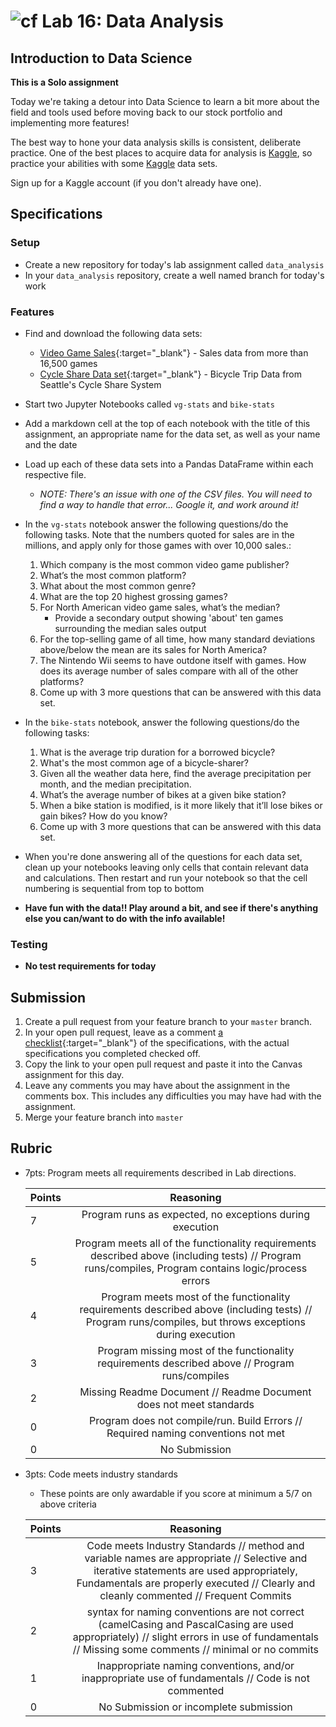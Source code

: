 # ![cf](http://i.imgur.com/7v5ASc8.png) Lab 16: Data Analysis

## Introduction to Data Science

**This is a Solo assignment**
<!-- short description of project -->
Today we're taking a detour into Data Science to learn a bit more about the field and tools used before moving back to our stock portfolio and implementing more features!

The best way to hone your data analysis skills is consistent, deliberate practice.
One of the best places to acquire data for analysis is [Kaggle](https://www.kaggle.com/), so practice your abilities with some [Kaggle](https://www.kaggle.com/datasets) data sets.

Sign up for a Kaggle account (if you don't already have one).

## Specifications
<!-- Write a spefication for the features required in this lab assignment -->

### Setup
- Create a new repository for today's lab assignment called `data_analysis`
- In your `data_analysis` repository, create a well named branch for today's work

### Features
- Find and download the following data sets:
    + [Video Game Sales](https://www.kaggle.com/gregorut/videogamesales){:target="_blank"} - Sales data from more than 16,500 games
    + [Cycle Share Data set](https://www.kaggle.com/pronto/cycle-share-dataset){:target="_blank"} - Bicycle Trip Data from Seattle's Cycle Share System
- Start two Jupyter Notebooks called `vg-stats` and `bike-stats`
- Add a markdown cell at the top of each notebook with the title of this assignment, an appropriate name for the data set, as well as your name and the date
- Load up each of these data sets into a Pandas DataFrame within each respective file.
    - _NOTE: There's an issue with one of the CSV files. You will need to find a way to handle that error... Google it, and work around it!_

- In the `vg-stats` notebook answer the following questions/do the following tasks. Note that the numbers quoted for sales are in the millions, and apply only for those games with over 10,000 sales.:
    1. Which company is the most common video game publisher?
    1. What’s the most common platform?
    1. What about the most common genre?
    1. What are the top 20 highest grossing games?
    1. For North American video game sales, what’s the median?
        - Provide a secondary output showing 'about' ten games surrounding the median sales output
    1. For the top-selling game of all time, how many standard deviations above/below the mean are its sales for North America?
    1. The Nintendo Wii seems to have outdone itself with games. How does its average number of sales compare with all of the other platforms?
    1. Come up with 3 more questions that can be answered with this data set.

- In the `bike-stats` notebook, answer the following questions/do the following tasks:
    1. What is the average trip duration for a borrowed bicycle?
    1. What's the most common age of a bicycle-sharer?
    1. Given all the weather data here, find the average precipitation per month, and the median precipitation.
    1. What’s the average number of bikes at a given bike station?
    1. When a bike station is modified, is it more likely that it’ll lose bikes or gain bikes? How do you know?
    1. Come up with 3 more questions that can be answered with this data set.

- When you're done answering all of the questions for each data set, clean up your notebooks leaving only cells that contain relevant data and calculations. Then restart and run your notebook so that the cell numbering is sequential from top to bottom

- **Have fun with the data!! Play around a bit, and see if there's anything else you can/want to do with the info available!**

### Testing
- **No test requirements for today**

## Submission
1. Create a pull request from your feature branch to your `master` branch.
2. In your open pull request, leave as a comment [a checklist](https://github.com/blog/1825-task-lists-in-all-markdown-documents){:target="_blank"} of the specifications, with the actual specifications you completed checked off.
3. Copy the link to your open pull request and paste it into the Canvas assignment for this day.
4. Leave any comments you may have about the assignment in the comments box. This includes any difficulties you may have had with the assignment.
5. Merge your feature branch into `master`

## Rubric
- 7pts: Program meets all requirements described in Lab directions.

	Points  | Reasoning | 
	 ------------ | :-----------: | 
	7       | Program runs as expected, no exceptions during execution |
	5       | Program meets all of the  functionality requirements described above (including tests) // Program runs/compiles, Program contains logic/process errors|
	4       | Program meets most of the functionality requirements described above (including tests)  // Program runs/compiles, but throws exceptions during execution |
	3       | Program missing most of the functionality requirements described above // Program runs/compiles |
	2       | Missing Readme Document // Readme Document does not meet standards |
	0       | Program does not compile/run. Build Errors // Required naming conventions not met |
	0       | No Submission |

- 3pts: Code meets industry standards
	- These points are only awardable if you score at minimum a 5/7 on above criteria

	Points  | Reasoning | 
	 ------------ | :-----------: | 
	3       | Code meets Industry Standards // method and variable names are appropriate // Selective and iterative statements are used appropriately, Fundamentals are properly executed // Clearly and cleanly commented // Frequent Commits |
	2       | syntax for naming conventions are not correct (camelCasing and PascalCasing are used appropriately) // slight errors in use of fundamentals // Missing some comments // minimal or no commits |
	1       | Inappropriate naming conventions, and/or inappropriate use of fundamentals // Code is not commented  |
	0       | No Submission or incomplete submission |
